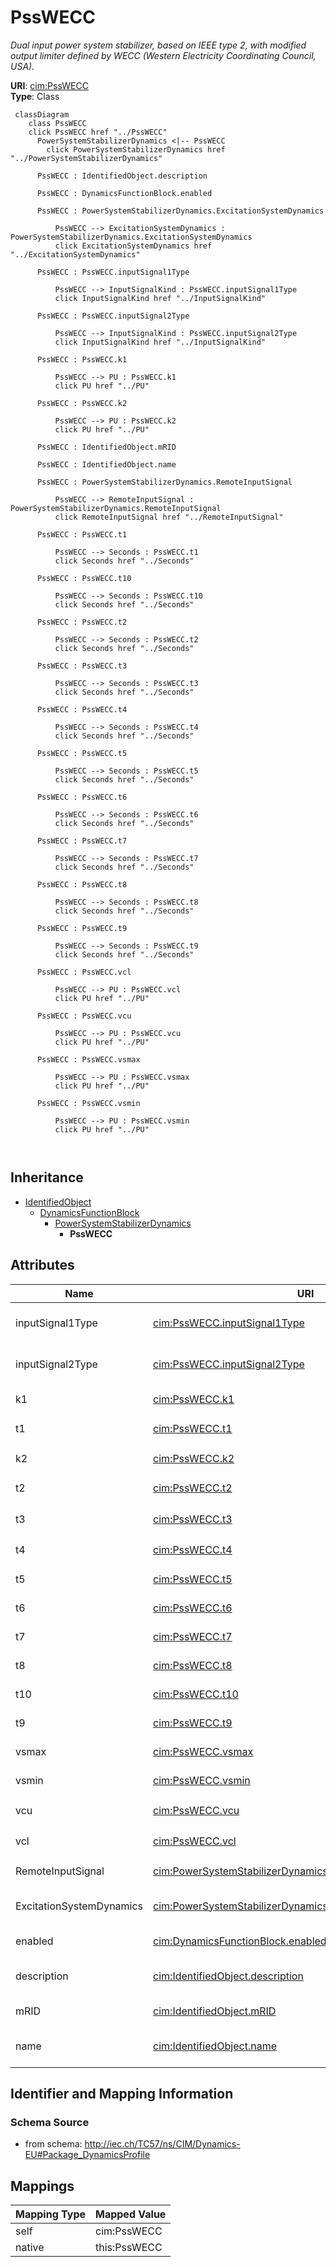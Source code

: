 # PssWECC


_Dual input power system stabilizer, based on IEEE type 2, with modified output limiter defined by WECC (Western Electricity Coordinating Council, USA)._





**URI**: [cim:PssWECC](http://iec.ch/TC57/CIM100#PssWECC)<br />
**Type**: Class




```mermaid
 classDiagram
    class PssWECC
    click PssWECC href "../PssWECC"
      PowerSystemStabilizerDynamics <|-- PssWECC
        click PowerSystemStabilizerDynamics href "../PowerSystemStabilizerDynamics"
      
      PssWECC : IdentifiedObject.description
        
      PssWECC : DynamicsFunctionBlock.enabled
        
      PssWECC : PowerSystemStabilizerDynamics.ExcitationSystemDynamics
        
          PssWECC --> ExcitationSystemDynamics : PowerSystemStabilizerDynamics.ExcitationSystemDynamics
          click ExcitationSystemDynamics href "../ExcitationSystemDynamics"
        
      PssWECC : PssWECC.inputSignal1Type
        
          PssWECC --> InputSignalKind : PssWECC.inputSignal1Type
          click InputSignalKind href "../InputSignalKind"
        
      PssWECC : PssWECC.inputSignal2Type
        
          PssWECC --> InputSignalKind : PssWECC.inputSignal2Type
          click InputSignalKind href "../InputSignalKind"
        
      PssWECC : PssWECC.k1
        
          PssWECC --> PU : PssWECC.k1
          click PU href "../PU"
        
      PssWECC : PssWECC.k2
        
          PssWECC --> PU : PssWECC.k2
          click PU href "../PU"
        
      PssWECC : IdentifiedObject.mRID
        
      PssWECC : IdentifiedObject.name
        
      PssWECC : PowerSystemStabilizerDynamics.RemoteInputSignal
        
          PssWECC --> RemoteInputSignal : PowerSystemStabilizerDynamics.RemoteInputSignal
          click RemoteInputSignal href "../RemoteInputSignal"
        
      PssWECC : PssWECC.t1
        
          PssWECC --> Seconds : PssWECC.t1
          click Seconds href "../Seconds"
        
      PssWECC : PssWECC.t10
        
          PssWECC --> Seconds : PssWECC.t10
          click Seconds href "../Seconds"
        
      PssWECC : PssWECC.t2
        
          PssWECC --> Seconds : PssWECC.t2
          click Seconds href "../Seconds"
        
      PssWECC : PssWECC.t3
        
          PssWECC --> Seconds : PssWECC.t3
          click Seconds href "../Seconds"
        
      PssWECC : PssWECC.t4
        
          PssWECC --> Seconds : PssWECC.t4
          click Seconds href "../Seconds"
        
      PssWECC : PssWECC.t5
        
          PssWECC --> Seconds : PssWECC.t5
          click Seconds href "../Seconds"
        
      PssWECC : PssWECC.t6
        
          PssWECC --> Seconds : PssWECC.t6
          click Seconds href "../Seconds"
        
      PssWECC : PssWECC.t7
        
          PssWECC --> Seconds : PssWECC.t7
          click Seconds href "../Seconds"
        
      PssWECC : PssWECC.t8
        
          PssWECC --> Seconds : PssWECC.t8
          click Seconds href "../Seconds"
        
      PssWECC : PssWECC.t9
        
          PssWECC --> Seconds : PssWECC.t9
          click Seconds href "../Seconds"
        
      PssWECC : PssWECC.vcl
        
          PssWECC --> PU : PssWECC.vcl
          click PU href "../PU"
        
      PssWECC : PssWECC.vcu
        
          PssWECC --> PU : PssWECC.vcu
          click PU href "../PU"
        
      PssWECC : PssWECC.vsmax
        
          PssWECC --> PU : PssWECC.vsmax
          click PU href "../PU"
        
      PssWECC : PssWECC.vsmin
        
          PssWECC --> PU : PssWECC.vsmin
          click PU href "../PU"
        
      
```





## Inheritance
* [IdentifiedObject](IdentifiedObject.md)
    * [DynamicsFunctionBlock](DynamicsFunctionBlock.md)
        * [PowerSystemStabilizerDynamics](PowerSystemStabilizerDynamics.md)
            * **PssWECC**



## Attributes


| Name | URI | Cardinality and Range | Description | Inheritance |
| ---  | --- | --- | --- | --- |
| inputSignal1Type | [cim:PssWECC.inputSignal1Type](http://iec.ch/TC57/CIM100#PssWECC.inputSignal1Type) | 1 <br />  [InputSignalKind](InputSignalKind.md)  | Type of input signal #1 (rotorAngularFrequencyDeviation, busFrequencyDeviatio... | direct |
| inputSignal2Type | [cim:PssWECC.inputSignal2Type](http://iec.ch/TC57/CIM100#PssWECC.inputSignal2Type) | 1 <br />  [InputSignalKind](InputSignalKind.md)  | Type of input signal #2 (rotorAngularFrequencyDeviation, busFrequencyDeviatio... | direct |
| k1 | [cim:PssWECC.k1](http://iec.ch/TC57/CIM100#PssWECC.k1) | 1 <br />  [PU](PU.md)  | Input signal 1 gain (<i>K</i><i><sub>1</sub></i>) | direct |
| t1 | [cim:PssWECC.t1](http://iec.ch/TC57/CIM100#PssWECC.t1) | 1 <br />  [Seconds](Seconds.md)  | Input signal 1 transducer time constant (<i>T</i><i><sub>1</sub></i>) (&gt;= ... | direct |
| k2 | [cim:PssWECC.k2](http://iec.ch/TC57/CIM100#PssWECC.k2) | 1 <br />  [PU](PU.md)  | Input signal 2 gain (<i>K</i><i><sub>2</sub></i>) | direct |
| t2 | [cim:PssWECC.t2](http://iec.ch/TC57/CIM100#PssWECC.t2) | 1 <br />  [Seconds](Seconds.md)  | Input signal 2 transducer time constant (<i>T</i><i><sub>2</sub></i>) (&gt;= ... | direct |
| t3 | [cim:PssWECC.t3](http://iec.ch/TC57/CIM100#PssWECC.t3) | 1 <br />  [Seconds](Seconds.md)  | Stabilizer washout time constant (<i>T</i><i><sub>3</sub></i>) (&gt;= 0) | direct |
| t4 | [cim:PssWECC.t4](http://iec.ch/TC57/CIM100#PssWECC.t4) | 1 <br />  [Seconds](Seconds.md)  | Stabilizer washout time lag constant (<i>T</i><i><sub>4</sub></i>) (&gt;= 0) | direct |
| t5 | [cim:PssWECC.t5](http://iec.ch/TC57/CIM100#PssWECC.t5) | 1 <br />  [Seconds](Seconds.md)  | Lead time constant (<i>T</i><i><sub>5</sub></i>) (&gt;= 0) | direct |
| t6 | [cim:PssWECC.t6](http://iec.ch/TC57/CIM100#PssWECC.t6) | 1 <br />  [Seconds](Seconds.md)  | Lag time constant (<i>T</i><i><sub>6</sub></i>) (&gt;= 0) | direct |
| t7 | [cim:PssWECC.t7](http://iec.ch/TC57/CIM100#PssWECC.t7) | 1 <br />  [Seconds](Seconds.md)  | Lead time constant (<i>T</i><i><sub>7</sub></i>) (&gt;= 0) | direct |
| t8 | [cim:PssWECC.t8](http://iec.ch/TC57/CIM100#PssWECC.t8) | 1 <br />  [Seconds](Seconds.md)  | Lag time constant (<i>T</i><i><sub>8</sub></i>) (&gt;= 0) | direct |
| t10 | [cim:PssWECC.t10](http://iec.ch/TC57/CIM100#PssWECC.t10) | 1 <br />  [Seconds](Seconds.md)  | Lag time constant (<i>T</i><i><sub>10</sub></i>) (&gt;= 0) | direct |
| t9 | [cim:PssWECC.t9](http://iec.ch/TC57/CIM100#PssWECC.t9) | 1 <br />  [Seconds](Seconds.md)  | Lead time constant (<i>T</i><i><sub>9</sub></i>) (&gt;= 0) | direct |
| vsmax | [cim:PssWECC.vsmax](http://iec.ch/TC57/CIM100#PssWECC.vsmax) | 1 <br />  [PU](PU.md)  | Maximum output signal (<i>Vsmax</i>) (&gt; PssWECC | direct |
| vsmin | [cim:PssWECC.vsmin](http://iec.ch/TC57/CIM100#PssWECC.vsmin) | 1 <br />  [PU](PU.md)  | Minimum output signal (<i>Vsmin</i>) (&lt; PssWECC | direct |
| vcu | [cim:PssWECC.vcu](http://iec.ch/TC57/CIM100#PssWECC.vcu) | 1 <br />  [PU](PU.md)  | Maximum value for voltage compensator output (<i>V</i><i><sub>CU</sub></i>) | direct |
| vcl | [cim:PssWECC.vcl](http://iec.ch/TC57/CIM100#PssWECC.vcl) | 1 <br />  [PU](PU.md)  | Minimum value for voltage compensator output (<i>V</i><i><sub>CL</sub></i>) | direct |
| RemoteInputSignal | [cim:PowerSystemStabilizerDynamics.RemoteInputSignal](http://iec.ch/TC57/CIM100#PowerSystemStabilizerDynamics.RemoteInputSignal) | * <br />  [RemoteInputSignal](RemoteInputSignal.md)  | Remote input signal used by this power system stabilizer model | [PowerSystemStabilizerDynamics](PowerSystemStabilizerDynamics.md) |
| ExcitationSystemDynamics | [cim:PowerSystemStabilizerDynamics.ExcitationSystemDynamics](http://iec.ch/TC57/CIM100#PowerSystemStabilizerDynamics.ExcitationSystemDynamics) | 1 <br />  [ExcitationSystemDynamics](ExcitationSystemDynamics.md)  | Excitation system model with which this power system stabilizer model is asso... | [PowerSystemStabilizerDynamics](PowerSystemStabilizerDynamics.md) |
| enabled | [cim:DynamicsFunctionBlock.enabled](http://iec.ch/TC57/CIM100#DynamicsFunctionBlock.enabled) | 1 <br />  boolean  | Function block used indicator | [DynamicsFunctionBlock](DynamicsFunctionBlock.md) |
| description | [cim:IdentifiedObject.description](http://iec.ch/TC57/CIM100#IdentifiedObject.description) | 0..1 <br />  string  | The description is a free human readable text describing or naming the object | [IdentifiedObject](IdentifiedObject.md) |
| mRID | [cim:IdentifiedObject.mRID](http://iec.ch/TC57/CIM100#IdentifiedObject.mRID) | 1 <br />  string  | Master resource identifier issued by a model authority | [IdentifiedObject](IdentifiedObject.md) |
| name | [cim:IdentifiedObject.name](http://iec.ch/TC57/CIM100#IdentifiedObject.name) | 0..1 <br />  string  | The name is any free human readable and possibly non unique text naming the o... | [IdentifiedObject](IdentifiedObject.md) |









## Identifier and Mapping Information







### Schema Source


* from schema: http://iec.ch/TC57/ns/CIM/Dynamics-EU#Package_DynamicsProfile





## Mappings

| Mapping Type | Mapped Value |
| ---  | ---  |
| self | cim:PssWECC |
| native | this:PssWECC |




